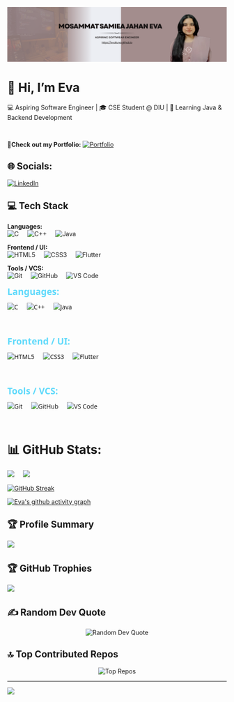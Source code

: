 ![Eva's Banner](./assets/banner.png)

# 👋 Hi, I’m Eva
💻 Aspiring Software Engineer | 🎓 CSE Student @ DIU | 🚀 Learning Java & Backend Development  

<br>

👤**Check out my Portfolio:** [![Portfolio](https://img.shields.io/badge/Portfolio-Evaliuna-blue?style=for-the-badge&logo=github)](https://evaliuna.github.io) 

## 🌐 Socials:
[![LinkedIn](https://img.shields.io/badge/LinkedIn-0077B5?style=for-the-badge&logo=linkedin&logoColor=white)](https://www.linkedin.com/in/samiea-jahan-eva-383678274/)


## 💻 Tech Stack

**Languages:**<br>
  <img src="https://skillicons.dev/icons?i=c" title="C" height="50" />&nbsp;&nbsp;&nbsp;&nbsp;
  <img src="https://skillicons.dev/icons?i=cpp" title="C++" height="50" />&nbsp;&nbsp;&nbsp;&nbsp;
  <img src="https://skillicons.dev/icons?i=java" title="Java" height="50" />&nbsp;&nbsp;&nbsp;&nbsp;

**Frontend / UI:**<br>
  <img src="https://skillicons.dev/icons?i=html" title="HTML5" height="50" />&nbsp;&nbsp;&nbsp;&nbsp;
  <img src="https://skillicons.dev/icons?i=css" title="CSS3" height="50" />&nbsp;&nbsp;&nbsp;&nbsp;
  <img src="https://skillicons.dev/icons?i=flutter" title="Flutter" height="50" />&nbsp;&nbsp;


**Tools / VCS:**<br>
  <img src="https://skillicons.dev/icons?i=git" title="Git" height="50" />&nbsp;&nbsp;&nbsp;&nbsp;
  <img src="https://skillicons.dev/icons?i=github" title="GitHub" height="50" />&nbsp;&nbsp;&nbsp;&nbsp;
  <img src="https://skillicons.dev/icons?i=vscode" title="VS Code" height="50" />

<style>
  .skills-section {
    font-family: 'Segoe UI', Tahoma, Geneva, Verdana, sans-serif;
    margin-bottom: 24px;
  }
  .skills-title {
    font-size: 1.3rem;
    font-weight: 600;
    margin-bottom: 12px;
    color: #61dafb; /* subtle highlight color */
  }
  .icon-row {
    display: flex;
    gap: 20px;
    align-items: center;
  }
  .icon-row img {
    height: 50px;
    transition: transform 0.3s ease, opacity 0.3s ease;
    cursor: pointer;
  }
  .icon-row img:hover {
    opacity: 0.85;
    transform: scale(1.1);
  }
</style>

<div class="skills-section">
  <div class="skills-title">Languages:</div>
  <div class="icon-row">
    <img src="https://skillicons.dev/icons?i=c" title="C" />
    <img src="https://skillicons.dev/icons?i=cpp" title="C++" />
    <img src="https://skillicons.dev/icons?i=java" title="Java" />
  </div>
</div>

<div class="skills-section">
  <div class="skills-title">Frontend / UI:</div>
  <div class="icon-row">
    <img src="https://skillicons.dev/icons?i=html" title="HTML5" />
    <img src="https://skillicons.dev/icons?i=css" title="CSS3" />
    <img src="https://skillicons.dev/icons?i=flutter" title="Flutter" />
  </div>
</div>

<div class="skills-section">
  <div class="skills-title">Tools / VCS:</div>
  <div class="icon-row">
    <img src="https://skillicons.dev/icons?i=git" title="Git" />
    <img src="https://skillicons.dev/icons?i=github" title="GitHub" />
    <img src="https://skillicons.dev/icons?i=vscode" title="VS Code" />
  </div>
</div>


# 📊 GitHub Stats:

  <img src="https://github-readme-stats.vercel.app/api?username=Evaliuna&show_icons=true&theme=tokyonight&rank_icon=github" height="180"/>&nbsp;&nbsp;&nbsp;&nbsp;
  <img src="https://github-readme-stats.vercel.app/api/top-langs/?username=Evaliuna&layout=compact&theme=tokyonight" height="180"/>


[![GitHub Streak](https://github-readme-streak-stats-eight.vercel.app?user=Evaliuna&theme=tokyonight)](https://git.io/streak-stats)

[![Eva's github activity graph](https://github-readme-activity-graph.vercel.app/graph?username=Evaliuna&theme=tokyo-night&height150)](https://github.com/ashutosh00710/github-readme-activity-graph)




## 🏆 Profile Summary
[![](https://github-profile-summary-cards.vercel.app/api/cards/profile-details?username=Evaliuna&theme=tokyonight)](https://github.com/vn7n24fzkq/github-profile-summary-cards)


## 🏆 GitHub Trophies
  ![](https://github-profile-trophy.vercel.app/?username=Evaliuna&theme=tokyonight&no-frame=true&no-bg=true&margin-w=4)


## ✍️ Random Dev Quote
<p align="center">
  <img src="https://quotes-github-readme.vercel.app/api?type=horizontal&theme=tokyonight" alt="Random Dev Quote">
</p>


## 🔝 Top Contributed Repos
<p align="center">
  <img src="https://github-contributor-stats.vercel.app/api?username=Evaliuna&limit=5&theme=tokyonight&combine_all_yearly_contributions=true" alt="Top Repos">
</p>

---
[![](https://visitcount.itsvg.in/api?id=Evaliuna&icon=4&color=0)](https://visitcount.itsvg.in)
